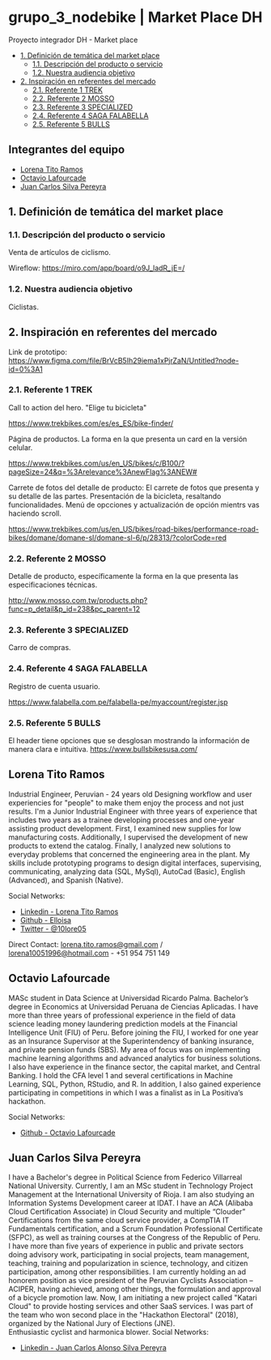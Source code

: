 # grupo_3_nodebike | Market Place DH
Proyecto integrador DH - Market place

- [1. Definición de temática del market place](#1-definición-de-tematica-del-market-place)
  - [1.1. Descripción del producto o servicio](#12-descripcion-del-producto-o-servicio)
  - [1.2. Nuestra audiencia objetivo](#12-nuestra-audiencia-objetivo)
- [2. Inspiración en referentes del mercado](#2-inspiración-en-referentes-del-mercado)
  - [2.1. Referente 1 TREK](#21-referente-1-trek)
  - [2.2. Referente 2 MOSSO](#22-referente-2-mosso)
  - [2.3. Referente 3 SPECIALIZED](#23-referente-3-specialized)
  - [2.4. Referente 4 SAGA FALABELLA](#24-referente-4-saga-falabella)
  - [2.5. Referente 5 BULLS](#25-referente-5-bulls)
  
## Integrantes del equipo

- [Lorena Tito Ramos](#lorena-tito-ramos)
- [Octavio Lafourcade](#octavio-lafourcade)
- [Juan Carlos Silva Pereyra](#juan-carlos-silva-pereyra)

## 1. Definición de temática del market  place

### 1.1. Descripción del producto o servicio

Venta de artículos de ciclismo.

Wireflow: https://miro.com/app/board/o9J_ladR_jE=/

### 1.2. Nuestra audiencia objetivo

Ciclistas.

## 2. Inspiración en referentes del mercado

Link de prototipo: https://www.figma.com/file/BrVcB5Ih29iema1xPjrZaN/Untitled?node-id=0%3A1

### 2.1. Referente 1 TREK 

Call to action del hero. "Elige tu bicicleta"

https://www.trekbikes.com/es/es_ES/bike-finder/

Página de productos. La forma en la que presenta un card en la versión celular.

https://www.trekbikes.com/us/en_US/bikes/c/B100/?pageSize=24&q=%3Arelevance%3AnewFlag%3ANEW#

Carrete de fotos del detalle de producto: El carrete de fotos que presenta y su detalle de las partes. Presentación de la bicicleta, resaltando funcionalidades. Menú de opcciones y actualización de opción mientrs vas haciendo scroll.

https://www.trekbikes.com/us/en_US/bikes/road-bikes/performance-road-bikes/domane/domane-sl/domane-sl-6/p/28313/?colorCode=red

### 2.2. Referente 2 MOSSO

Detalle de producto, específicamente la forma en la  que presenta las especificaciones técnicas.

http://www.mosso.com.tw/products.php?func=p_detail&p_id=238&pc_parent=12



### 2.3. Referente 3 SPECIALIZED

Carro de compras.

### 2.4. Referente 4 SAGA FALABELLA

Registro de cuenta usuario.

https://www.falabella.com.pe/falabella-pe/myaccount/register.jsp

### 2.5. Referente 5 BULLS

El header tiene opciones que se desglosan mostrando la información de manera clara e intuitiva. 
https://www.bullsbikesusa.com/

## Lorena Tito Ramos

Industrial Engineer, Peruvian - 24 years old 
Designing workflow and user experiencies for "people" to make them enjoy the process and not just results. 
I'm a Junior Industrial Engineer with three years of experience that includes two years as a trainee developing processes and one-year assisting product development. First, I examined new supplies for low manufacturing costs. Additionally, I supervised the development of new products to extend the catalog. Finally, I analyzed new solutions to everyday problems that concerned the engineering area in the plant.
My skills include prototyping programs to design digital interfaces, supervising, communicating, analyzing data (SQL, MySql), AutoCad (Basic), English (Advanced), and Spanish (Native).

Social Networks:
- [Linkedin - Lorena Tito Ramos](https://www.linkedin.com/in/lorenatitoramos/)
- [Github - Elloisa](https://github.com/Elloisa)
- [Twitter - @10lore05](https://twitter.com/10lore05)

Direct Contact:
       lorena.tito.ramos@gmail.com / lorena10051996@hotmail.com -  +51 954 751 149

## Octavio Lafourcade

MASc student in Data Science at Universidad Ricardo Palma. Bachelor’s degree in Economics at Universidad Peruana de Ciencias Aplicadas. I have more than three years of professional experience in the field of data science leading money laundering prediction models at the Financial Intelligence Unit (FIU) of Peru. Before joining the FIU, I worked for one year as an Insurance Supervisor at the Superintendency of banking insurance, and private pension funds (SBS). My area of focus was on implementing machine learning algorithms and advanced analytics for business solutions. I also have experience in the finance sector, the capital market, and Central Banking. I hold the CFA level 1 and several certifications in Machine Learning, SQL, Python, RStudio, and R. In addition, I also gained experience participating in competitions in which I was a finalist as in La Positiva’s hackathon.

Social Networks:
- [Github - Octavio Lafourcade](https://github.com/tavolafourcade)

## Juan Carlos Silva Pereyra

I have a Bachelor's degree in Political Science from Federico Villarreal National University. Currently, I am an MSc student in Technology Project Management at the International University of Rioja. I am also studying an Information Systems Development career at IDAT. I have an ACA (Alibaba Cloud Certification Associate) in Cloud Security and multiple “Clouder” Certifications from the same cloud service provider, a CompTIA IT Fundamentals certification, and a Scrum Foundation Professional Certificate (SFPC), as well as training courses at the Congress of the Republic of Peru. I have more than five years of experience in public and private sectors doing advisory work, participating in social projects, team management, teaching, training and popularization in science, technology, and citizen participation, among other responsibilities. I am currently holding an ad honorem position as vice president of the Peruvian Cyclists Association – ACIPER, having achieved, among other things, the formulation and approval of a bicycle promotion law. Now, I am initiating a new project called "Katari Cloud" to provide hosting services and other SaaS services. I was part of the team who won second place in the "Hackathon Electoral" (2018), organized by the National Jury of Elections (JNE).  
Enthusiastic cyclist and harmonica blower.
Social Networks:
- [Linkedin - Juan Carlos Alonso Silva Pereyra](https://www.linkedin.com/in/juan-carlos-alonso-silva-pereyra-a1a359200/)
